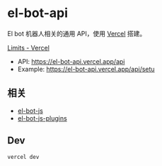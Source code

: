 # el-bot-api

El bot 机器人相关的通用 API，使用 [Vercel](https://vercel.com/) 搭建。

[Limits - Vercel](https://vercel.com/docs/v2/platform/limits)

- API: <https://el-bot-api.vercel.app/api>
- Example: <https://el-bot-api.vercel.app/api/setu>

## 相关

- [el-bot-js](https://github.com/ElpsyCN/el-bot-js/)
- [el-bot-js-plugins](https://github.com/ElpsyCN/el-bot-js-plugins/)

## Dev

```sh
vercel dev
```
